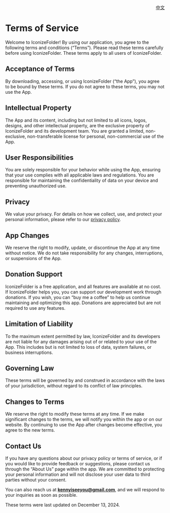 <p align="right">
  <a href="./terms-of-service.zh.md">中文</a>
</p>
<!--rehype:style=float: right; bottom: -36px; position: relative;-->

Terms of Service 
===

Welcome to IconizeFolder! By using our application, you agree to the following terms and conditions (“Terms”). Please read these terms carefully before using IconizeFolder. These terms apply to all users of IconizeFolder.  

## Acceptance of Terms  

By downloading, accessing, or using IconizeFolder (“the App”), you agree to be bound by these terms. If you do not agree to these terms, you may not use the App.  

## Intellectual Property  

The App and its content, including but not limited to all icons, logos, designs, and other intellectual property, are the exclusive property of IconizeFolder and its development team. You are granted a limited, non-exclusive, non-transferable license for personal, non-commercial use of the App.  

## User Responsibilities  

You are solely responsible for your behavior while using the App, ensuring that your use complies with all applicable laws and regulations. You are responsible for maintaining the confidentiality of data on your device and preventing unauthorized use.  

## Privacy  

We value your privacy. For details on how we collect, use, and protect your personal information, please refer to our [privacy policy](./privacy-policy.en.md).  

## App Changes  

We reserve the right to modify, update, or discontinue the App at any time without notice. We do not take responsibility for any changes, interruptions, or suspensions of the App.  

## Donation Support  

IconizeFolder is a free application, and all features are available at no cost. If IconizeFolder helps you, you can support our development work through donations. If you wish, you can “buy me a coffee” to help us continue maintaining and optimizing this app. Donations are appreciated but are not required to use any features.  

## Limitation of Liability  

To the maximum extent permitted by law, IconizeFolder and its developers are not liable for any damages arising out of or related to your use of the App. This includes but is not limited to loss of data, system failures, or business interruptions.  

## Governing Law  

These terms will be governed by and construed in accordance with the laws of your jurisdiction, without regard to its conflict of law principles.  

## Changes to Terms  

We reserve the right to modify these terms at any time. If we make significant changes to the terms, we will notify you within the app or on our website. By continuing to use the App after changes become effective, you agree to the new terms.  

## Contact Us  

If you have any questions about our privacy policy or terms of service, or if you would like to provide feedback or suggestions, please contact us through the “About Us” page within the app. We are committed to protecting your personal information and will not disclose your user data to third parties without your consent.  

You can also reach us at **kennyiseeyou@gmail.com**, and we will respond to your inquiries as soon as possible.  

These terms were last updated on December 13, 2024.  